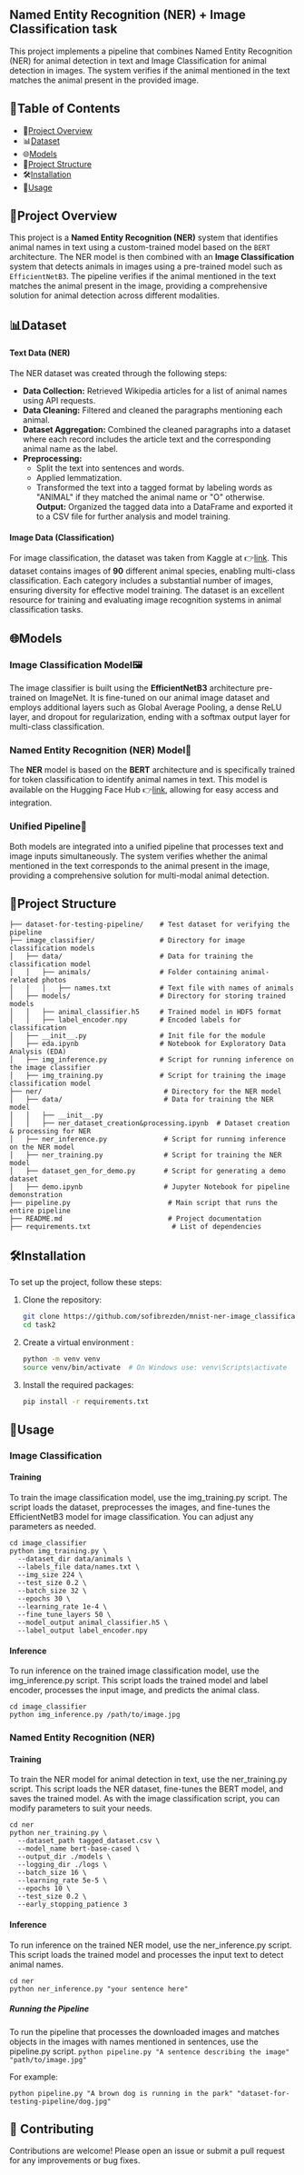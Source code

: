 ## Named Entity Recognition (NER) + Image Classification task

This project implements a pipeline that combines Named Entity Recognition (NER) for animal detection in text and Image
Classification for animal detection in images. The system verifies if the animal mentioned in the text matches the
animal present in the provided image.

## 📑Table of Contents

- 📖[Project Overview](#project-overview)
- 📊[Dataset](#dataset)
- 🌐[Models](#models)
- 📁[Project Structure](#project-structure)
- 🛠️[Installation](#installation)
- 🚀[Usage](#usage)

## 📖Project Overview

This project is a **Named Entity Recognition (NER)** system that identifies animal names in text using a custom-trained
model based on the `BERT` architecture. The NER model is then combined with an **Image Classification** system that
detects animals in images using a pre-trained model such as `EfficientNetB3`. The pipeline verifies if the animal
mentioned in the text matches the animal present in the image, providing a comprehensive solution for animal detection
across different modalities.

## 📊Dataset

#### Text Data (NER)

The NER dataset was created through the following steps:

- **Data Collection:** Retrieved Wikipedia articles for a list of animal names using API requests.
- **Data Cleaning:** Filtered and cleaned the paragraphs mentioning each animal.
- **Dataset Aggregation:** Combined the cleaned paragraphs into a dataset where each record includes the article text
  and the corresponding animal name as the label.
- **Preprocessing:**
    - Split the text into sentences and words.
    - Applied lemmatization.
    - Transformed the text into a tagged format by labeling words as "ANIMAL" if they matched the animal name or "O"
      otherwise.
      **Output:** Organized the tagged data into a DataFrame and exported it to a CSV file for further analysis and
      model training.

#### Image Data (Classification)

For image classification, the dataset was taken from Kaggle at
👉[link](https://www.kaggle.com/datasets/iamsouravbanerjee/animal-image-dataset-90-different-animals/data).
This dataset contains images of **90** different animal species, enabling multi-class classification. Each category
includes a substantial number of images, ensuring diversity for effective model training. The dataset is an excellent
resource for training and evaluating image recognition systems in animal classification tasks.

## 🌐Models

### Image Classification Model🖼️

The image classifier is built using the **EfficientNetB3** architecture pre-trained on ImageNet. It is fine-tuned on our
animal image dataset and employs additional layers such as Global Average Pooling, a dense ReLU layer, and dropout for
regularization, ending with a softmax output layer for multi-class classification.

### Named Entity Recognition (NER) Model📝

The **NER** model is based on the **BERT** architecture and is specifically trained for token classification to identify
animal names in text. This model is available on the Hugging Face Hub
👉[link](https://huggingface.co/sofibrezden/animal-ner), allowing for easy access and integration.

### Unified Pipeline🔄

Both models are integrated into a unified pipeline that processes text and image inputs simultaneously. The system
verifies whether the animal mentioned in the text corresponds to the animal present in the image, providing a
comprehensive solution for multi-modal animal detection.


## 📁Project Structure

```
├── dataset-for-testing-pipeline/    # Test dataset for verifying the pipeline  
├── image_classifier/                # Directory for image classification models  
│   ├── data/                        # Data for training the classification model  
│   │   ├── animals/                 # Folder containing animal-related photos  
│   │   │   ├── names.txt            # Text file with names of animals  
│   ├── models/                      # Directory for storing trained models  
│   │   ├── animal_classifier.h5     # Trained model in HDF5 format  
│   │   ├── label_encoder.npy        # Encoded labels for classification  
│   ├── __init__.py                  # Init file for the module  
│   ├── eda.ipynb                    # Notebook for Exploratory Data Analysis (EDA)  
│   ├── img_inference.py             # Script for running inference on the image classifier  
│   ├── img_training.py              # Script for training the image classification model  
├── ner/                              # Directory for the NER model  
│   ├── data/                         # Data for training the NER model  
│   │   ├── __init__.py  
│   │   ├── ner_dataset_creation&processing.ipynb  # Dataset creation & processing for NER  
│   ├── ner_inference.py              # Script for running inference on the NER model  
│   ├── ner_training.py               # Script for training the NER model  
│   ├── dataset_gen_for_demo.py       # Script for generating a demo dataset  
│   ├── demo.ipynb                    # Jupyter Notebook for pipeline demonstration  
├── pipeline.py                        # Main script that runs the entire pipeline  
├── README.md                          # Project documentation  
├── requirements.txt                    # List of dependencies  
```

## 🛠️Installation

To set up the project, follow these steps:

1. Clone the repository:
    ```sh
    git clone https://github.com/sofibrezden/mnist-ner-image_classification.git
    cd task2
    ```
2. Create a virtual environment :
    ```sh
    python -m venv venv
    source venv/bin/activate  # On Windows use: venv\Scripts\activate

3. Install the required packages:
    ```sh
    pip install -r requirements.txt
    ```


## 🚀Usage

### Image Classification

#### Training

To train the image classification model, use the img_training.py script. The script loads the dataset, preprocesses the
images, and fine-tunes the EfficientNetB3 model for image classification. You can adjust any parameters as needed.

```
cd image_classifier
python img_training.py \
  --dataset_dir data/animals \
  --labels_file data/names.txt \
  --img_size 224 \
  --test_size 0.2 \
  --batch_size 32 \
  --epochs 30 \
  --learning_rate 1e-4 \
  --fine_tune_layers 50 \
  --model_output animal_classifier.h5 \
  --label_output label_encoder.npy
```

#### Inference

To run inference on the trained image classification model, use the img_inference.py script. This script loads the
trained model and label encoder, processes the input image, and predicts the animal class.

```
cd image_classifier
python img_inference.py /path/to/image.jpg
```

### Named Entity Recognition (NER)

#### Training

To train the NER model for animal detection in text, use the ner_training.py script. This script loads the NER dataset,
fine-tunes the BERT model, and saves the trained model. As with the image classification script, you can modify parameters to suit your needs.

```
cd ner
python ner_training.py \
  --dataset_path tagged_dataset.csv \
  --model_name bert-base-cased \
  --output_dir ./models \
  --logging_dir ./logs \
  --batch_size 16 \
  --learning_rate 5e-5 \
  --epochs 10 \
  --test_size 0.2 \
  --early_stopping_patience 3
```

#### Inference

To run inference on the trained NER model, use the ner_inference.py script. This script loads the trained model and
processes the input text to detect animal names.

```
cd ner
python ner_inference.py "your sentence here"
```

##### Running the Pipeline

To run the pipeline that processes the downloaded images and matches objects in the images with names mentioned in
sentences, use the pipeline.py script.
```python pipeline.py "A sentence describing the image" "path/to/image.jpg"```

For example:

```python pipeline.py "A brown dog is running in the park" "dataset-for-testing-pipeline/dog.jpg"```

## 🤝 Contributing

Contributions are welcome! Please open an issue or submit a pull request for any improvements or bug fixes.